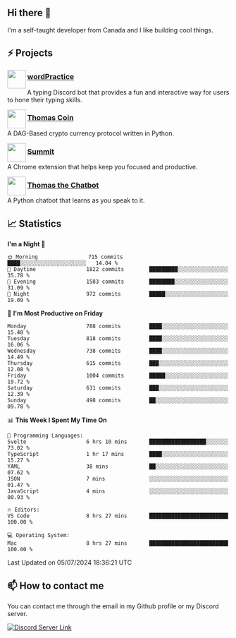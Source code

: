 <h2>Hi there 👋</h2>

<p>I'm a self-taught developer from Canada and I like building cool things.</p>

<h2>⚡ Projects</h2>

<img align="left" src="https://i.imgur.com/BIzs17V.png" width="42" height="42" />
<h3><a target="_blank" href="https://wordpractice.principle.sh/">wordPractice</a></h3>
<p>A typing Discord bot that provides a fun and interactive way for users to hone their typing skills.</p>

<img align="left" src="https://i.imgur.com/4FdQpgN.png" width="42" height="42" />
<h3><a href="https://github.com/principle105/thomas-coin">Thomas Coin</a></h3>
<p>A DAG-Based crypto currency protocol written in Python.</p>

<img align="left" src="https://i.imgur.com/Ly8Atho.png" width="42" height="42" />
<h3><a href="https://summit.sh/">Summit</a></h3>
<p>A Chrome extension that helps keep you focused and productive.</p>

<img align="left" src="https://i.imgur.com/hA9YF2s.png" width="42" height="42" />
<h3><a href="https://github.com/principle105/thomasthechatbot">Thomas the Chatbot</a></h3>
<p>A Python chatbot that learns as you speak to it.</p>

<h2>📈 Statistics</h2>

<!--START_SECTION:waka-->
**I'm a Night 🦉** 

```text
🌞 Morning                715 commits         ████░░░░░░░░░░░░░░░░░░░░░   14.04 % 
🌆 Daytime                1822 commits        █████████░░░░░░░░░░░░░░░░   35.78 % 
🌃 Evening                1583 commits        ████████░░░░░░░░░░░░░░░░░   31.09 % 
🌙 Night                  972 commits         █████░░░░░░░░░░░░░░░░░░░░   19.09 % 
```
📅 **I'm Most Productive on Friday** 

```text
Monday                   788 commits         ████░░░░░░░░░░░░░░░░░░░░░   15.48 % 
Tuesday                  818 commits         ████░░░░░░░░░░░░░░░░░░░░░   16.06 % 
Wednesday                738 commits         ████░░░░░░░░░░░░░░░░░░░░░   14.49 % 
Thursday                 615 commits         ███░░░░░░░░░░░░░░░░░░░░░░   12.08 % 
Friday                   1004 commits        █████░░░░░░░░░░░░░░░░░░░░   19.72 % 
Saturday                 631 commits         ███░░░░░░░░░░░░░░░░░░░░░░   12.39 % 
Sunday                   498 commits         ██░░░░░░░░░░░░░░░░░░░░░░░   09.78 % 
```


📊 **This Week I Spent My Time On** 

```text
💬 Programming Languages: 
Svelte                   6 hrs 10 mins       ██████████████████░░░░░░░   73.02 % 
TypeScript               1 hr 17 mins        ████░░░░░░░░░░░░░░░░░░░░░   15.27 % 
YAML                     38 mins             ██░░░░░░░░░░░░░░░░░░░░░░░   07.62 % 
JSON                     7 mins              ░░░░░░░░░░░░░░░░░░░░░░░░░   01.47 % 
JavaScript               4 mins              ░░░░░░░░░░░░░░░░░░░░░░░░░   00.93 % 

🔥 Editors: 
VS Code                  8 hrs 27 mins       █████████████████████████   100.00 % 

💻 Operating System: 
Mac                      8 hrs 27 mins       █████████████████████████   100.00 % 
```


 Last Updated on 05/07/2024 18:36:21 UTC
<!--END_SECTION:waka-->

<h2>📫 How to contact me</h2>

You can contact me through the email in my Github profile or my Discord server.

[![Discord Server Link](https://dcbadge.vercel.app/api/server/DHnk46C)](https://discord.gg/DHnk46C)

